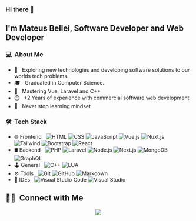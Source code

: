 ### Hi there 👋

## I'm Mateus Bellei, Software Developer and Web Developer

### 💻 &nbsp;About Me 

- 🤔 &nbsp; Exploring new technologies and developing software solutions to our worlds tech problems.
- 🎓 &nbsp; Graduated in Computer Science.
- 🦾 &nbsp; Mastering Vue, Laravel and C++
- ⏱️ &nbsp; +2 Years of experience with commercial software web development
- 🚀 &nbsp; Never stop learning mindset


### 🛠 &nbsp;Tech Stack

- 🌐 Frontend &nbsp;
  ![HTML](https://img.shields.io/badge/HTML5-E34F26?style=flat-square&logo=html5&logoColor=white)
  ![CSS](https://img.shields.io/badge/CSS3-1572B6?style=flat-square&logo=css3&logoColor=white)
  ![JavaScript](https://img.shields.io/badge/-JavaScript-333333?style=flat&logo=javascript)
  ![Vue.js](https://img.shields.io/badge/VueJS-%2335495e?style=flat-square&logo=vue.js&logoColor=%234FC08D)
  ![Nuxt.js](https://img.shields.io/badge/Nuxt.js-00C58E?style=flat-square&logo=nuxt.js&logoColor=white)
  ![Tailwind](https://img.shields.io/badge/Tailwind_CSS-38B2AC?style=flat-square&logo=tailwind-css&logoColor=white)
  ![Bootstrap](https://img.shields.io/badge/Bootstrap-563D7C?style=flat-square&logo=bootstrap&logoColor=white)
  ![React](https://img.shields.io/badge/ReactJS-61DAFB?style=flat-square&logo=react&logoColor=white)
- 🛢 Backend &nbsp;
  ![PHP](https://img.shields.io/badge/PHP-777BB4?style=flat-square&logo=php&logoColor=white)
  ![Laravel](https://img.shields.io/badge/Laravel-FF2D20?style=flat-square&logo=laravel&logoColor=white)
  ![Node.js](https://img.shields.io/badge/NodeJS-339933?style=flat-square&logo=node.js&logoColor=white)
  ![Next.js](https://img.shields.io/badge/-Next.js-333333?style=flat&logo=next.js)
  ![MongoDB](https://img.shields.io/badge/-MongoDB-333333?style=flat&logo=mongodb)
  ![GraphQL](https://img.shields.io/badge/-GraphQL-E10098?style=flat-square&logo=graphql&logoColor=white)
- 🕹️ General &nbsp;
  ![C++](https://img.shields.io/badge/C++-00599C?style=flat-square&logo=c%2B%2B&logoColor=white)
  ![LUA](https://img.shields.io/badge/Lua-2C2D72?style=flat-square&logo=lua&logoColor=white)
- ⚙️ Tools &nbsp;
  ![Git](https://img.shields.io/badge/-Git-333333?style=flat&logo=git)
  ![GitHub](https://img.shields.io/badge/-GitHub-333333?style=flat&logo=github)
  ![Markdown](https://img.shields.io/badge/-Markdown-333333?style=flat&logo=markdown)
- 🔧 IDEs &nbsp;
  ![Visual Studio Code](https://img.shields.io/badge/Visual%20Studio%20Code-007ACC?style=flat&logo=visual-studio-code&logoColor=white)
  ![Visual Studio](https://img.shields.io/badge/-Visual%20Studio-5C2D91?style=flat&logo=visual-studio&logoColor=white)


##  🤝🏻 &nbsp;Connect with Me

<p align="center">
<a href="https://www.linkedin.com/in/mateus-bellei-088870207"><img src="https://img.shields.io/badge/-Mateus%20Bellei-0077B5?style=flat-square&logo=Linkedin&logoColor=white""/></a>

<!--
**m7bellei/m7bellei** is a ✨ _special_ ✨ repository because its `README.md` (this file) appears on your GitHub profile.

